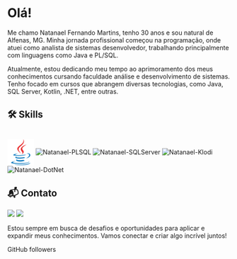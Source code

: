 # Olá!
Me chamo Natanael Fernando Martins, tenho 30 anos e sou natural de Alfenas, MG. Minha jornada profissional começou na programação, onde atuei como analista de sistemas desenvolvedor, trabalhando principalmente com linguagens como Java e PL/SQL.

Atualmente, estou dedicando meu tempo ao aprimoramento dos meus conhecimentos cursando faculdade análise e  desenvolvimento de sistemas. Tenho focado em cursos que abrangem diversas tecnologias, como Java, SQL Server, Kotlin, .NET, entre outras.

## 🛠️ Skills
<div style="display: inline_block"><br>
<img align="center" alt="Natanael-Java" height="60" width="60" src="https://raw.githubusercontent.com/devicons/devicon/master/icons/java/java-original.svg">
<img align="center" alt="Natanael-PLSQL" height="60" width="60" src="https://cdn.jsdelivr.net/gh/devicons/devicon/icons/oracle/oracle-original.svg">
<img align="center" alt="Natanael-SQLServer" height="60" width="60" src="https://cdn.jsdelivr.net/gh/devicons/devicon/icons/microsoftsqlserver/microsoftsqlserver-plain-wordmark.svg">
<img align="center" alt="Natanael-Klodi" height="60" width="60" src="https://cdn.jsdelivr.net/gh/devicons/devicon/icons/go/go-original.svg">
<img align="center" alt="Natanael-DotNet" height="60" width="60" src="https://cdn.jsdelivr.net/gh/devicons/devicon/icons/dotnetcore/dotnetcore-original.svg">
</div>


## 📬 Contato
<p align="left">
  <a href="natanaelfernandomartins00@gmail.com" alt="Email">
  <img src="https://img.shields.io/badge/-Email-%23333?style=flat-square&logo=gmail&logoColor=white" /></a>
  <a href="https://www.linkedin.com/in/natanael-fernando-martins-9a9455211" alt="Linkedin">
  <img src="https://img.shields.io/badge/-LinkedIn-%230077B5?style=flat-square&logo=linkedin&logoColor=white" /></a>
</p>
Estou sempre em busca de desafios e oportunidades para aplicar e expandir meus conhecimentos. Vamos conectar e criar algo incrível juntos!

GitHub followers